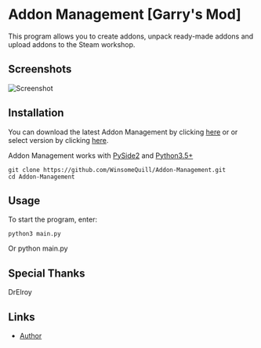 # Addon Management [Garry's Mod]

This program allows you to create addons, unpack ready-made addons and upload addons to the Steam workshop.

Screenshots
----

![Screenshot](https://i.imgur.com/cuJHJhn.png)


Installation
----

You can download the latest Addon Management by clicking [here](https://github.com/WinsomeQuill/Addon-Management/releases/download/1.0/AManagement.exe) or or select version by clicking  [here](https://github.com/WinsomeQuill/Addon-Management/releases).

Addon Management works with [PySide2](https://pypi.org/project/PySide2/) and [Python3.5+](https://www.python.org/downloads/)

    git clone https://github.com/WinsomeQuill/Addon-Management.git
    cd Addon-Management

Usage
----

To start the program, enter:

    python3 main.py
Or
    python main.py

Special Thanks
----

DrElroy

Links
----

* [Author](https://steamcommunity.com/id/doshikplayer)
